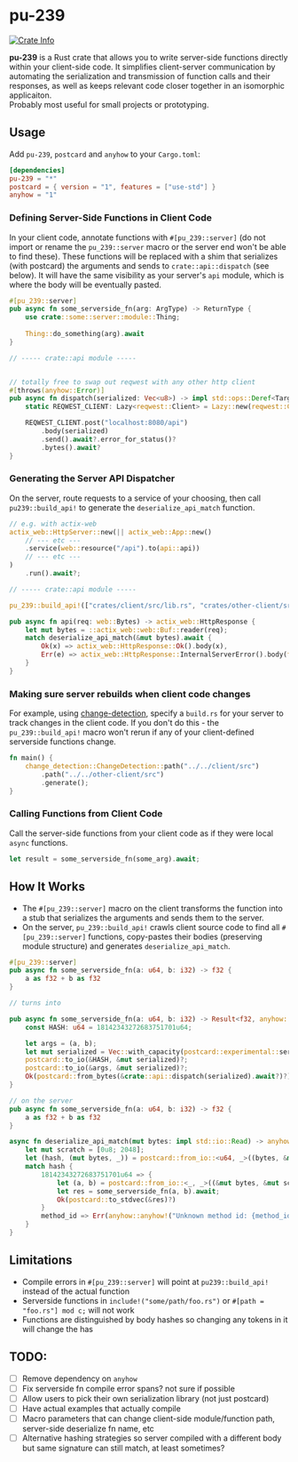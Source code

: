 # pu-239

<a href="https://crates.io/crates/pu-239"><img alt="Crate Info" src="https://img.shields.io/crates/v/pu-239.svg"/></a>

**pu-239** is a Rust crate that allows you to write server-side functions directly within your client-side code. It simplifies client-server communication by automating the serialization and transmission of function calls and their responses, as well as keeps relevant code closer together in an isomorphic applicaiton.    
Probably most useful for small projects or prototyping.

## Usage

Add `pu-239`, `postcard` and `anyhow` to your `Cargo.toml`:

```toml
[dependencies]
pu-239 = "*"
postcard = { version = "1", features = ["use-std"] }
anyhow = "1"
```

### Defining Server-Side Functions in Client Code

In your client code, annotate functions with `#[pu_239::server]` (do not import or rename the `pu_239::server` macro or the server end won't be able to find these). These functions will be replaced with a shim that serializes (with postcard) the arguments and sends to `crate::api::dispatch` (see below). It will have the same visibility as your server's `api` module, which is where the body will be eventually pasted.

```rust
#[pu_239::server]
pub async fn some_serverside_fn(arg: ArgType) -> ReturnType {
    use crate::some::server::module::Thing;
    
    Thing::do_something(arg).await
}

// ----- crate::api module -----


// totally free to swap out reqwest with any other http client
#[throws(anyhow::Error)]
pub async fn dispatch(serialized: Vec<u8>) -> impl std::ops::Deref<Target = [u8]> {
    static REQWEST_CLIENT: Lazy<reqwest::Client> = Lazy::new(reqwest::Client::new);

    REQWEST_CLIENT.post("localhost:8080/api")
        .body(serialized)
        .send().await?.error_for_status()?
        .bytes().await?
}
```

### Generating the Server API Dispatcher

On the server, route requests to a service of your choosing, then call `pu239::build_api!` to generate the `deserialize_api_match` function.

```rust
// e.g. with actix-web
actix_web::HttpServer::new(|| actix_web::App::new()
    // --- etc ---
    .service(web::resource("/api").to(api::api))
    // --- etc ---
)
    .run().await?;

// ----- crate::api module -----

pu_239::build_api!(["crates/client/src/lib.rs", "crates/other-client/src/lib.rs"]);

pub async fn api(req: web::Bytes) -> actix_web::HttpResponse {
    let mut bytes = ::actix_web::web::Buf::reader(req);
    match deserialize_api_match(&mut bytes).await {
        Ok(x) => actix_web::HttpResponse::Ok().body(x),
        Err(e) => actix_web::HttpResponse::InternalServerError().body(format!("{e:?}")),
    }
}
```

### Making sure server rebuilds when client code changes

For example, using [change-detection](https://crates.io/crates/change-detection), specify a `build.rs` for your server to track changes in the client code. If you don't do this - the `pu_239::build_api!` macro won't rerun if any of your client-defined serverside functions change.

```rust
fn main() {
    change_detection::ChangeDetection::path("../../client/src")
        .path("../../other-client/src")
        .generate();
}
```

### Calling Functions from Client Code

Call the server-side functions from your client code as if they were local `async` functions.

```rust
let result = some_serverside_fn(some_arg).await;
```

## How It Works

- The `#[pu_239::server]` macro on the client transforms the function into a stub that serializes the arguments and sends them to the server.
- On the server, `pu_239::build_api!` crawls client source code to find all `#[pu_239::server]` functions, copy-pastes their bodies (preserving module structure) and generates `deserialize_api_match`.

```rust
#[pu_239::server]
pub async fn some_serverside_fn(a: u64, b: i32) -> f32 {
    a as f32 + b as f32
}

// turns into

pub async fn some_serverside_fn(a: u64, b: i32) -> Result<f32, anyhow::Error> {
    const HASH: u64 = 18142343272683751701u64;

    let args = (a, b);
    let mut serialized = Vec::with_capacity(postcard::experimental::serialized_size(&HASH)? + postcard::experimental::serialized_size(&args)?);
    postcard::to_io(&HASH, &mut serialized)?;
    postcard::to_io(&args, &mut serialized)?;
    Ok(postcard::from_bytes(&crate::api::dispatch(serialized).await?)?)
}

// on the server
pub async fn some_serverside_fn(a: u64, b: i32) -> f32 {
    a as f32 + b as f32
}

async fn deserialize_api_match(mut bytes: impl std::io::Read) -> anyhow::Result<Vec<u8>> {
    let mut scratch = [0u8; 2048];
    let (hash, (mut bytes, _)) = postcard::from_io::<u64, _>((bytes, &mut scratch))?;
    match hash {
        18142343272683751701u64 => {
            let (a, b) = postcard::from_io::<_, _>((&mut bytes, &mut scratch))?.0;
            let res = some_serverside_fn(a, b).await;
            Ok(postcard::to_stdvec(&res)?)
        }
        method_id => Err(anyhow::anyhow!("Unknown method id: {method_id}"))
    }
}
```

## Limitations
- Compile errors in `#[pu_239::server]` will point at `pu239::build_api!` instead of the actual function
- Serverside functions in `include!("some/path/foo.rs")` or `#[path = "foo.rs"] mod c;` will not work
- Functions are distinguished by body hashes so changing any tokens in it will change the has

## TODO:
- [ ] Remove dependency on `anyhow`
- [ ] Fix serverside fn compile error spans? not sure if possible
- [ ] Allow users to pick their own serialization library (not just postcard)
- [ ] Have actual examples that actually compile
- [ ] Macro parameters that can change client-side module/function path, server-side deserialize fn name, etc
- [ ] Alternative hashing strategies so server compiled with a different body but same signature can still match, at least sometimes?
